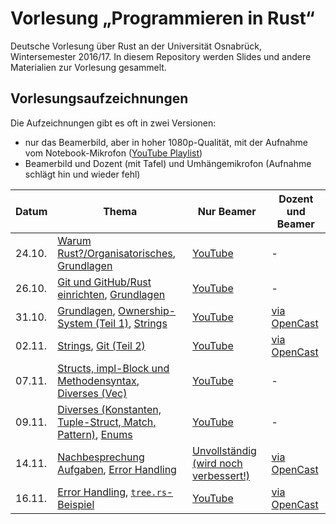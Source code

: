 # Vorlesung „Programmieren in Rust“

Deutsche Vorlesung über Rust an der Universität Osnabrück, Wintersemester 2016/17. In diesem Repository werden Slides und andere Materialien zur Vorlesung gesammelt.

## Vorlesungsaufzeichnungen

Die Aufzeichnungen gibt es oft in zwei Versionen: 

- nur das Beamerbild, aber in hoher 1080p-Qualität, mit der Aufnahme vom Notebook-Mikrofon ([YouTube Playlist](https://www.youtube.com/playlist?list=PL0Ur-09iGhpwMbNiVTBeHmIjs0GuIXhNg))
- Beamerbild und Dozent (mit Tafel) und Umhängemikrofon (Aufnahme schlägt hin und wieder fehl)

| Datum  | Thema | Nur Beamer | Dozent und Beamer |
| ------ | ----- | ------------------------ | ---------------------------- |
| 24.10. | [Warum Rust?/Organisatorisches][s0], [Grundlagen][s1] | [YouTube](https://www.youtube.com/watch?v=lQ36K1htRDY) | - |
| 26.10. | [Git und GitHub/Rust einrichten][s2], [Grundlagen][s1] | [YouTube](https://www.youtube.com/watch?v=k6KKO7QfhNQ) | - |
| 31.10. | [Grundlagen](s1), [Ownership-System (Teil 1)][s3], [Strings][s4] | [YouTube](https://www.youtube.com/watch?v=1dr2CDxBRuo) | [via OpenCast](https://video4.virtuos.uos.de/engage/theodul/ui/core.html?id=2a7b1a55-5b47-4e13-bd11-45d5b6e3c2a2) |
| 02.11. | [Strings][s4], [Git (Teil 2)][s5] | [YouTube](https://www.youtube.com/watch?v=Hiez8zq3yNg) | [via OpenCast](https://video4.virtuos.uos.de/engage/theodul/ui/core.html?id=15898062-d625-48f3-9bd4-518710271568) |
| 07.11. | [Structs, impl-Block und Methodensyntax][s6], [Diverses (Vec)][s7] | [YouTube](https://www.youtube.com/watch?v=EGogoHQUeLE) | - |
| 09.11. | [Diverses (Konstanten, Tuple-Struct, Match, Pattern)][s7], [Enums](s8) | [YouTube](https://www.youtube.com/watch?v=PHEYNPtWIbs) | - |
| 14.11. | [Nachbesprechung Aufgaben][t3], [Error Handling][s9] | [Unvollständig (wird noch verbessert!)](https://youtu.be/XfH500BwdT4) | [via OpenCast](https://video4.virtuos.uos.de/engage/theodul/ui/core.html?id=2efa047b-8c2a-4545-bd6b-3c36d208f33f) |
| 16.11. | [Error Handling][s9], [`tree.rs`-Beispiel][m1] | [YouTube](https://youtu.be/lJzYi5TqtEY) | [via OpenCast](https://video4.virtuos.uos.de/engage/theodul/ui/core.html?id=1cac1644-d054-4fce-b59b-6214730abf19) |



[s0]: https://github.com/LukasKalbertodt/programmieren-in-rust/blob/master/slides/0-Warum-Rust.pdf
[s1]: https://github.com/LukasKalbertodt/programmieren-in-rust/blob/master/slides/1-Grundlagen.pdf
[s2]: https://github.com/LukasKalbertodt/programmieren-in-rust/blob/master/slides/2-Git-GitHub-Rust-Environment.pdf
[s3]: https://github.com/LukasKalbertodt/programmieren-in-rust/blob/master/slides/3-Ownership-System.pdf
[s4]: https://github.com/LukasKalbertodt/programmieren-in-rust/blob/master/slides/4-Strings.pdf
[s5]: https://github.com/LukasKalbertodt/programmieren-in-rust/blob/master/slides/5-Git-Teil-2.pdf
[s6]: https://github.com/LukasKalbertodt/programmieren-in-rust/blob/master/slides/6-Structs-Methoden.pdf
[s7]: https://github.com/LukasKalbertodt/programmieren-in-rust/blob/master/slides/7-Vec-Konstanten-TypeAlias-TupleStruct-Match-Pattern.pdf
[s8]: https://github.com/LukasKalbertodt/programmieren-in-rust/blob/master/slides/8-Enums-Option-Result.pdf
[s9]: https://github.com/LukasKalbertodt/programmieren-in-rust/blob/master/slides/9-Error-Handling.pdf

[m1]: https://github.com/LukasKalbertodt/programmieren-in-rust/blob/master/materialien/tree.rs

[t3]: https://github.com/LukasKalbertodt/programmieren-in-rust/tree/master/aufgaben/sheet3
